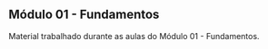 
<h2> Módulo 01 - Fundamentos</h2>
 
Material trabalhado durante as aulas do Módulo 01 - Fundamentos.
